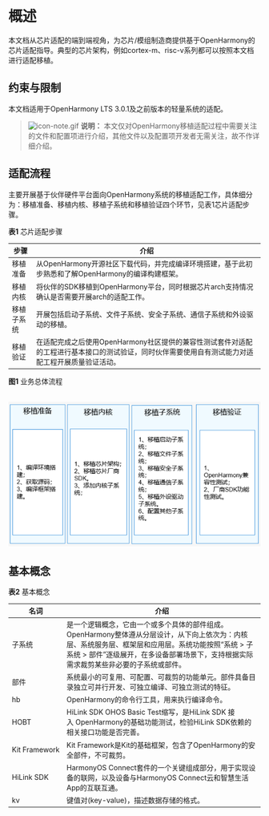 # 概述


本文档从芯片适配的端到端视角，为芯片/模组制造商提供基于OpenHarmony的芯片适配指导。典型的芯片架构，例如cortex-m、risc-v系列都可以按照本文档进行适配移植。


## 约束与限制

本文档适用于OpenHarmony LTS 3.0.1及之前版本的轻量系统的适配。

> ![icon-note.gif](public_sys-resources/icon-note.gif) **说明：**
> 本文仅对OpenHarmony移植适配过程中需要关注的文件和配置项进行介绍，其他文件以及配置项开发者无需关注，故不作详细介绍。


## 适配流程

  主要开展基于伙伴硬件平台面向OpenHarmony系统的移植适配工作，具体细分为：移植准备、移植内核、移植子系统和移植验证四个环节，见表1芯片适配步骤。

  **表1** 芯片适配步骤

| 步骤 | 介绍 | 
| -------- | -------- |
| 移植准备 | 从OpenHarmony开源社区下载代码，并完成编译环境搭建，基于此初步熟悉和了解OpenHarmony的编译构建框架。 | 
| 移植内核 | 将伙伴的SDK移植到OpenHarmony平台，同时根据芯片arch支持情况确认是否需要开展arch的适配工作。 | 
| 移植子系统 | 开展包括启动子系统、文件子系统、安全子系统、通信子系统和外设驱动的移植。 | 
| 移植验证 | 在适配完成之后使用OpenHarmony社区提供的兼容性测试套件对适配的工程进行基本接口的测试验证，同时伙伴需要使用自有测试能力对适配工程开展质量验证活动。 | 


  **图1** 业务总体流程 


  ![zh-cn_image_0000001378282213](figures/zh-cn_image_0000001378282213.png)


## 基本概念

  **表2** 基本概念

| 名词 | 介绍 | 
| -------- | -------- |
| 子系统 | 是一个逻辑概念，它由一个或多个具体的部件组成。OpenHarmony整体遵从分层设计，从下向上依次为：内核层、系统服务层、框架层和应用层。系统功能按照“系统&nbsp;&gt;&nbsp;子系统&nbsp;&gt;&nbsp;部件”逐级展开，在多设备部署场景下，支持根据实际需求裁剪某些非必要的子系统或部件。 | 
| 部件 | 系统最小的可复用、可配置、可裁剪的功能单元。部件具备目录独立可并行开发、可独立编译、可独立测试的特征。 | 
| hb | OpenHarmony的命令行工具，用来执行编译命令。 | 
| HOBT | HiLink&nbsp;SDK&nbsp;OHOS&nbsp;Basic&nbsp;Test缩写，是HiLink&nbsp;SDK&nbsp;接入&nbsp;OpenHarmony的基础功能测试，检验HiLink&nbsp;SDK依赖的相关接口功能是否完善。 |  
| Kit&nbsp;Framework | Kit&nbsp;Framework是Kit的基础框架，包含了OpenHarmony的安全部件，不可裁剪。 | 
| HiLink&nbsp;SDK | HarmonyOS&nbsp;Connect套件的一个关键组成部分，用于实现设备的联网，以及设备与HarmonyOS&nbsp;Connect云和智慧生活App的互联互通。 | 
| kv | 键值对(key-value)，描述数据存储的格式。 | 
